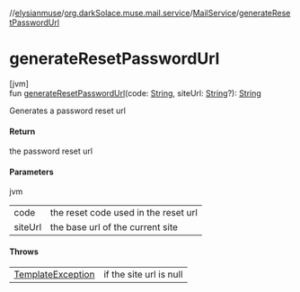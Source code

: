 //[elysianmuse](../../../index.md)/[org.darkSolace.muse.mail.service](../index.md)/[MailService](index.md)/[generateResetPasswordUrl](generate-reset-password-url.md)

# generateResetPasswordUrl

[jvm]\
fun [generateResetPasswordUrl](generate-reset-password-url.md)(code: [String](https://kotlinlang.org/api/latest/jvm/stdlib/kotlin/-string/index.html), siteUrl: [String](https://kotlinlang.org/api/latest/jvm/stdlib/kotlin/-string/index.html)?): [String](https://kotlinlang.org/api/latest/jvm/stdlib/kotlin/-string/index.html)

Generates a password reset url

#### Return

the password reset url

#### Parameters

jvm

| | |
|---|---|
| code | the reset code used in the reset url |
| siteUrl | the base url of the current site |

#### Throws

|                                                                                            |                         |
|--------------------------------------------------------------------------------------------|-------------------------|
| [TemplateException](../../org.darkSolace.muse.mail.exception/-template-exception/index.md) | if the site url is null |
